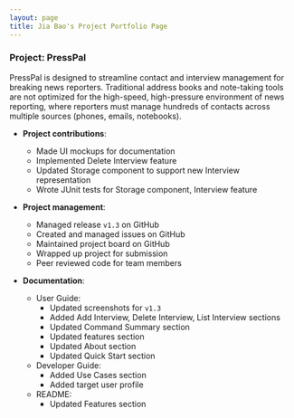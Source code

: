 ```yaml
---
layout: page
title: Jia Bao's Project Portfolio Page
---
```


### Project: PressPal

PressPal is designed to streamline contact and interview management for breaking news reporters. Traditional address books and note-taking tools are not optimized for the high-speed, high-pressure environment of news reporting, where reporters must manage hundreds of contacts across multiple sources (phones, emails, notebooks).

* **Project contributions**:
  * Made UI mockups for documentation
  * Implemented Delete Interview feature
  * Updated Storage component to support new Interview representation
  * Wrote JUnit tests for Storage component, Interview feature

* **Project management**:
  * Managed release `v1.3` on GitHub
  * Created and managed issues on GitHub
  * Maintained project board on GitHub
  * Wrapped up project for submission
  * Peer reviewed code for team members

* **Documentation**:
  * User Guide:
    * Updated screenshots for `v1.3`
    * Added Add Interview, Delete Interview, List Interview sections
    * Updated Command Summary section
    * Updated features section
    * Updated About section
    * Updated Quick Start section
  * Developer Guide:
    * Added Use Cases section
    * Added target user profile
  * README:
    * Updated Features section
